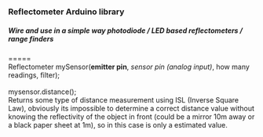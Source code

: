 ### Reflectometer Arduino library
##### Wire and use in a simple way photodiode / LED based reflectometers / range finders
=====
<br>
Reflectometer mySensor(**emitter pin**, *sensor pin (analog input)*, how many readings, filter);
<br>
<br>
mysensor.distance(); 
<br>
Returns some type of distance measurement using ISL (Inverse Square Law), obviously its impossible to determine a correct distance value without knowing the reflectivity of the object in front (could be a mirror 10m away or a black paper sheet at 1m), so in this case is only a estimated value.



